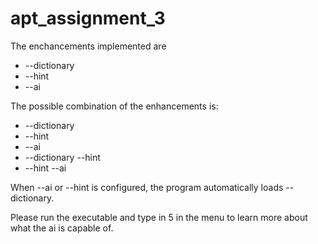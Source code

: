 # apt_assignment_3

The enchancements implemented are 

* --dictionary
* --hint
* --ai

The possible combination of the enhancements is:
* --dictionary
* --hint
* --ai
* --dictionary --hint
* --hint --ai

When --ai or --hint is configured, the program automatically loads --dictionary. 

Please run the executable and type in 5 in the menu to learn more about what the ai is capable of.
